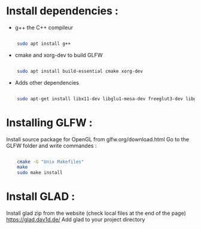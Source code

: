 # Install dependencies :

* g++ the C++ compileur
``` bash

	sudo apt install g++

```
 
* cmake and xorg-dev to build GLFW
``` bash

	sudo apt install build-essential cmake xorg-dev

```

* Adds other dependencies
```bash 

	sudo apt-get install libx11-dev libglu1-mesa-dev freeglut3-dev libglew2.2 libglew-dev libglu1-mesa libgl1-mesa-glx libgl1-mesa-dev libglfw3-dev libglfw3

```

# Installing GLFW :

Install source package for OpenGL from glfw.org/download.html
Go to the GLFW folder and write commandes :
```bash

	cmake -G "Unix Makefiles"
	make
	sudo make install  
```

# Install GLAD :
Install glad zip from the website (check local files at the end of the page)
https://glad.dav1d.de/
Add glad to your project directory

